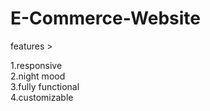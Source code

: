 # E-Commerce-Website

features > 

1.responsive  
2.night mood  
3.fully functional  
4.customizable   
